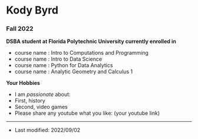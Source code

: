 
# Kody Byrd 
### Fall 2022
**DSBA student at Florida Polytechnic University currently enrolled in**

* course name : Intro to Computations and Programming
* course name : Intro to Data Science
* course name : Python for Data Analytics
* course name : Analytic Geometry and Calculus 1


**Your Hobbies**

* I am *passionate* about: 
* First, history
* Second, video games 
* Please share any youtube what you like: (your youtube link)

----
* Last modified: 2022/09/02